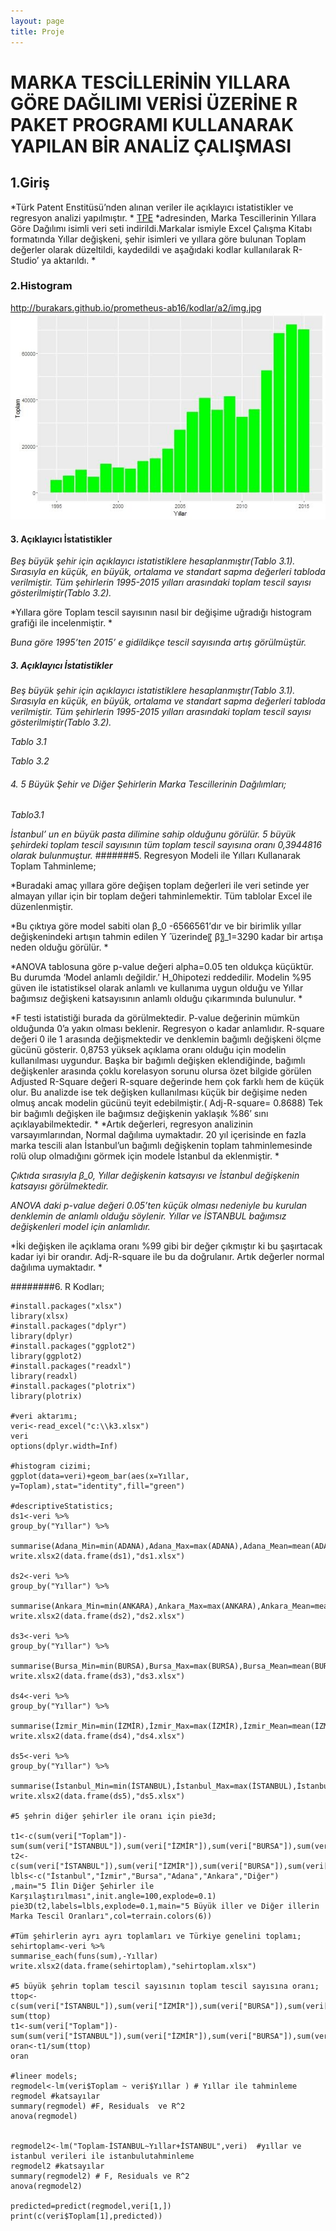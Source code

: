 ```yaml
---
layout: page
title: Proje
---
```




# MARKA TESCİLLERİNİN YILLARA GÖRE DAĞILIMI VERİSİ ÜZERİNE R PAKET PROGRAMI KULLANARAK YAPILAN BİR ANALİZ ÇALIŞMASI


## 1.Giriş

*Türk Patent Enstitüsü’nden alınan veriler ile açıklayıcı istatistikler ve regresyon analizi yapılmıştır. *
[TPE](http://www.tpe.gov.tr/TurkPatentEnstitusu/statistics/)
*adresinden, Marka Tescillerinin Yıllara Göre Dağılımı isimli veri seti indirildi.Markalar ismiyle Excel Çalışma Kitabı formatında Yıllar değişkeni, şehir isimleri ve yıllara göre bulunan Toplam değerler olarak düzeltildi, kaydedildi ve aşağıdaki kodlar kullanılarak R-Studio’ ya aktarıldı. *

### 2.Histogram
http://burakars.github.io/prometheus-ab16/kodlar/a2/img.jpg
![Tablo 2.1](gorseller/a2.jpg)

#### 3. Açıklayıcı İstatistikler
*Beş büyük şehir için açıklayıcı istatistiklere hesaplanmıştır(Tablo 3.1). Sırasıyla en küçük, en büyük, ortalama ve standart sapma değerleri tabloda verilmiştir. Tüm şehirlerin 1995-2015 yılları arasındaki toplam tescil sayısı gösterilmiştir(Tablo 3.2).*


*Yıllara göre Toplam tescil sayısının nasıl bir değişime uğradığı histogram grafiği ile incelenmiştir. *




*Buna göre 1995’ten 2015’ e gidildikçe tescil sayısında artış görülmüştür.*

##### 3. Açıklayıcı İstatistikler
*Beş büyük şehir için açıklayıcı istatistiklere hesaplanmıştır(Tablo 3.1). Sırasıyla en küçük, en büyük, ortalama ve standart sapma değerleri tabloda verilmiştir. Tüm şehirlerin 1995-2015 yılları arasındaki toplam tescil sayısı gösterilmiştir(Tablo 3.2).*




*Tablo 3.1*





*Tablo 3.2*





###### 4. 5 Büyük Şehir ve Diğer Şehirlerin Marka Tescillerinin Dağılımları;







*Tablo3.1*

*İstanbul’ un en büyük pasta dilimine sahip olduğunu görülür. 5 büyük şehirdeki toplam tescil sayısının tüm toplam tescil sayısına oranı 0,3944816 olarak bulunmuştur.*
#######5. Regresyon Modeli ile Yılları Kullanarak Toplam Tahminleme;

*Buradaki amaç yıllara göre değişen toplam değerleri ile veri setinde yer almayan yıllar için bir toplam değeri tahminlemektir. Tüm tablolar Excel ile düzenlenmiştir. 











*Bu çıktıya göre model sabiti olan β_0 -6566561’dır ve bir birimlik yıllar değişkenindeki artışın tahmin edilen Y ̂ üzerinde〖  β〗_1=3290 kadar bir artışa neden olduğu görülür.   *





*ANOVA tablosuna göre p-value değeri alpha=0.05 ten oldukça küçüktür. Bu durumda ‘Model anlamlı değildir.’ H_0hipotezi reddedilir. Modelin %95 güven ile istatistiksel olarak anlamlı ve kullanıma uygun olduğu ve Yıllar bağımsız değişkeni katsayısının anlamlı olduğu çıkarımında bulunulur. *







*F testi istatistiği burada da görülmektedir. P-value değerinin mümkün olduğunda 0’a yakın olması beklenir. Regresyon o kadar anlamlıdır. R-square değeri 0 ile 1 arasında değişmektedir ve denklemin bağımlı değişkeni ölçme gücünü gösterir. 0,8753 yüksek açıklama oranı olduğu için modelin kullanılması uygundur. Başka bir bağımlı değişken eklendiğinde, bağımlı değişkenler arasında çoklu korelasyon sorunu olursa özet bilgide görülen Adjusted  R-Square değeri R-square değerinde hem çok farklı hem de küçük olur. Bu analizde ise tek değişken kullanılması küçük bir değişime neden olmuş ancak modelin gücünü teyit edebilmiştir.( Adj-R-square= 0.8688) Tek bir bağımlı değişken ile bağımsız değişkenin yaklaşık %86’ sını açıklayabilmektedir. *
*Artık değerleri, regresyon analizinin varsayımlarından, Normal dağılıma uymaktadır. 
20 yıl içerisinde en fazla marka tescili alan İstanbul’un bağımlı değişkenin toplam tahminlemesinde rolü olup olmadığını görmek için modele İstanbul da eklenmiştir.
*




*Çıktıda sırasıyla β_0, Yıllar değişkenin katsayısı ve İstanbul değişkenin katsayısı görülmektedir.*

*ANOVA daki p-value değeri 0.05’ten küçük olması nedeniyle bu kurulan denklemin de anlamlı olduğu söylenir. Yıllar ve İSTANBUL bağımsız değişkenleri model için anlamlıdır.*










*İki değişken ile açıklama oranı %99 gibi bir değer çıkmıştır ki bu şaşırtacak kadar iyi bir orandır. Adj-R-square ile bu da doğrulanır. 
Artık değerler normal dağılıma uymaktadır.
*



########6. R Kodları;


```{r}
#install.packages("xlsx")
library(xlsx)
#install.packages("dplyr")
library(dplyr)
#install.packages("ggplot2")
library(ggplot2)
#install.packages("readxl")
library(readxl)
#install.packages("plotrix")
library(plotrix)

#veri aktarımı;
veri<-read_excel("c:\\k3.xlsx")
veri
options(dplyr.width=Inf)

#histogram cizimi;
ggplot(data=veri)+geom_bar(aes(x=Yıllar, y=Toplam),stat="identity",fill="green")

#descriptiveStatistics;
ds1<-veri %>%
group_by("Yıllar") %>%
  summarise(Adana_Min=min(ADANA),Adana_Max=max(ADANA),Adana_Mean=mean(ADANA),Adana_Sd=sd(ADANA))
write.xlsx2(data.frame(ds1),"ds1.xlsx")

ds2<-veri %>%
group_by("Yıllar") %>%
  summarise(Ankara_Min=min(ANKARA),Ankara_Max=max(ANKARA),Ankara_Mean=mean(ANKARA),Ankara_Sd=sd(ANKARA))
write.xlsx2(data.frame(ds2),"ds2.xlsx")

ds3<-veri %>%
group_by("Yıllar") %>%
  summarise(Bursa_Min=min(BURSA),Bursa_Max=max(BURSA),Bursa_Mean=mean(BURSA),Bursa_Sd=sd(BURSA))
write.xlsx2(data.frame(ds3),"ds3.xlsx")

ds4<-veri %>%
group_by("Yıllar") %>%
  summarise(İzmir_Min=min(İZMİR),İzmir_Max=max(İZMİR),İzmir_Mean=mean(İZMİR),İzmir_Sd=sd(İZMİR))
write.xlsx2(data.frame(ds4),"ds4.xlsx")

ds5<-veri %>%
group_by("Yıllar") %>%
  summarise(İstanbul_Min=min(İSTANBUL),İstanbul_Max=max(İSTANBUL),İstanbul_Mean=mean(İSTANBUL),İstanbul_Sd=sd(İSTANBUL))
write.xlsx2(data.frame(ds5),"ds5.xlsx")

#5 şehrin diğer şehirler ile oranı için pie3d;

t1<-c(sum(veri["Toplam"])-sum(sum(veri["İSTANBUL"]),sum(veri["İZMİR"]),sum(veri["BURSA"]),sum(veri["ADANA"]),sum(veri["ANKARA"])))
t2<-c(sum(veri["İSTANBUL"]),sum(veri["İZMİR"]),sum(veri["BURSA"]),sum(veri["ADANA"]),sum(veri["ANKARA"]),t1)
lbls<-c("İstanbul","İzmir","Bursa","Adana","Ankara","Diğer")
,main="5 İlin Diğer Şehirler ile Karşılaştırılması",init.angle=100,explode=0.1)
pie3D(t2,labels=lbls,explode=0.1,main="5 Büyük iller ve Diğer illerin Marka Tescil Oranları",col=terrain.colors(6))

#Tüm şehirlerin ayrı ayrı toplamları ve Türkiye genelini toplamı;
sehirtoplam<-veri %>%
summarise_each(funs(sum),-Yıllar)
write.xlsx2(data.frame(sehirtoplam),"sehirtoplam.xlsx")

#5 büyük şehrin toplam tescil sayısının toplam tescil sayısına oranı;
ttop<-c(sum(veri["İSTANBUL"]),sum(veri["İZMİR"]),sum(veri["BURSA"]),sum(veri["ADANA"]),sum(veri["ANKARA"]))
sum(ttop)
t1<-sum(veri["Toplam"])-sum(sum(veri["İSTANBUL"]),sum(veri["İZMİR"]),sum(veri["BURSA"]),sum(veri["ADANA"]),sum(veri["ANKARA"]))
oran<-t1/sum(ttop)
oran

#lineer models;
regmodel<-lm(veri$Toplam ~ veri$Yıllar ) # Yıllar ile tahminleme
regmodel #katsayılar
summary(regmodel) #F, Residuals  ve R^2 
anova(regmodel)


regmodel2<-lm("Toplam-İSTANBUL~Yıllar+İSTANBUL",veri)  #yıllar ve istanbul verileri ile istanbulutahminleme
regmodel2 #katsayılar
summary(regmodel2) # F, Residuals ve R^2
anova(regmodel2)

predicted=predict(regmodel,veri[1,])
print(c(veri$Toplam[1],predicted))

```

		

		 